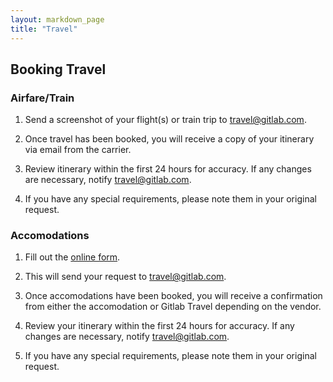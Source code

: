 ```yaml
---
layout: markdown_page
title: "Travel"
---
```


## Booking Travel

### Airfare/Train

1. Send a screenshot of your flight(s) or train trip to travel@gitlab.com.

1. Once travel has been booked, you will receive a copy of your itinerary via email from the carrier.

1. Review itinerary within the first 24 hours for accuracy. If any changes are necessary, notify travel@gitlab.com.

1. If you have any special requirements, please note them in your original request.


### Accomodations

1. Fill out the [online form](https://slykahn.wufoo.com/forms/z6avvkv0oi71xf/). 

1. This will send your request to travel@gitlab.com.

1. Once accomodations have been booked, you will receive a confirmation from either the accomodation or Gitlab Travel depending on the vendor. 

1. Review your itinerary within the first 24 hours for accuracy. If any changes are necessary, notify travel@gitlab.com.

1. If you have any special requirements, please note them in your original request.
